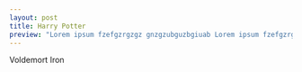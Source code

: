 ```yaml
---
layout: post
title: Harry Potter
preview: "Lorem ipsum fzefgzrgzgz gnzgzubguzbgiuab Lorem ipsum fzefgzrgzgz gnzgzubguzbgiuab Lorem ipsum fzefgzrgzgz gnzgzubguzbgiuab"
---
```

Voldemort Iron

